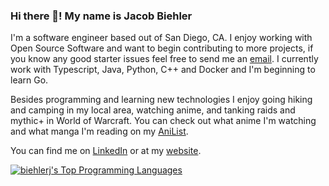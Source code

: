 ### Hi there 👋! My name is Jacob Biehler

I'm a software engineer based out of San Diego, CA. I enjoy working with Open Source Software and want to begin contributing to more projects, if you know any good starter issues feel free to send me an [email](mailto:jacob@biehlerj.xyz). I currently work with Typescript, Java, Python, C++ and Docker and I'm beginning to learn Go.

Besides programming and learning new technologies I enjoy going hiking and camping in my local area, watching anime, and tanking raids and mythic+ in World of Warcraft. You can check out what anime I'm watching and what manga I'm reading on my [AniList](https://anilist.co/user/LordlyHungryBear/).

You can find me on [LinkedIn](https://www.linkedin.com/in/jacob-biehler-475573139/) or at my [website](https://www.biehlerj.xyz).

[![biehlerj's Top Programming Languages](https://github-readme-stats.vercel.app/api/top-langs/?username=biehlerj&layout=compact)](https://github.com/biehlerj)
